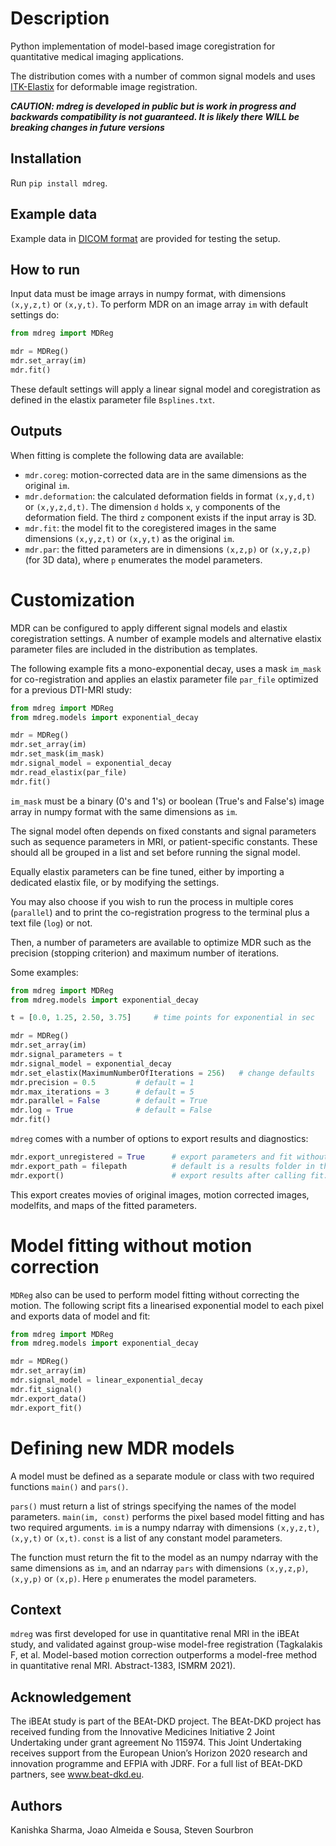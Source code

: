# Description
Python implementation of model-based image coregistration 
for quantitative medical imaging applications. 

The distribution comes with a number of common signal models and uses [ITK-Elastix](https://github.com/InsightSoftwareConsortium/ITKElastix) for deformable image registration.

***CAUTION: mdreg is developed in public but is work in progress and backwards compatibility is not guaranteed. It is likely there WILL be breaking changes in future versions***

## Installation
Run `pip install mdreg`. 

## Example data
Example data in [DICOM format](https://shorturl.at/rwCUV) are provided for testing the setup.

## How to run
Input data must be image arrays in numpy format, with dimensions `(x,y,z,t)` or `(x,y,t)`. 
To perform MDR on an image array `im` with default settings do: 

```python
from mdreg import MDReg

mdr = MDReg()
mdr.set_array(im)
mdr.fit()
```

These default settings will apply a linear signal model and coregistration 
as defined in the elastix parameter file `Bsplines.txt`. 

## Outputs
When fitting is complete the following data are available:

- `mdr.coreg`: motion-corrected data are in the same dimensions as the original `im`. 
- `mdr.deformation`: the calculated deformation fields in format `(x,y,d,t)` or `(x,y,z,d,t)`. The dimension `d` holds `x`, `y` components of the deformation field. The third `z` component exists if the input array is 3D. 
- `mdr.fit`: the model fit to the coregistered images in the same dimensions `(x,y,z,t)` or `(x,y,t)` as the original `im`. 
- `mdr.par`: the fitted parameters are in dimensions `(x,z,p)` or `(x,y,z,p)` (for 3D data), where `p` enumerates the model parameters.

# Customization

MDR can be configured to apply different signal models and elastix coregistration settings.
A number of example models and alternative elastix parameter files are included 
in the distribution as templates.

The following example fits a mono-exponential decay, uses a mask `im_mask` for co-registration and applies an elastix parameter file `par_file` optimized for a previous DTI-MRI study:

```python
from mdreg import MDReg
from mdreg.models import exponential_decay

mdr = MDReg()
mdr.set_array(im)
mdr.set_mask(im_mask)
mdr.signal_model = exponential_decay
mdr.read_elastix(par_file)
mdr.fit()
```

`im_mask` must be a binary (0's and 1's) or boolean (True's and False's) image array in numpy format with the same dimensions as `im`.

The signal model often depends on fixed constants and signal parameters 
such as sequence parameters in MRI, or patient-specific constants. These 
should all be grouped in a list and set before running the signal model. 

Equally elastix parameters can be fine tuned, either by importing a 
dedicated elastix file, or by modifying the settings. 

You may also choose if you wish to run the process in multiple cores (`parallel`) and to print the co-registration progress to the terminal plus a text file (`log`) or not.

Then, a number of parameters are available to optimize MDR such as 
the precision (stopping criterion) and maximum number of iterations.

Some examples:

```python
from mdreg import MDReg
from mdreg.models import exponential_decay

t = [0.0, 1.25, 2.50, 3.75]     # time points for exponential in sec

mdr = MDReg()
mdr.set_array(im)
mdr.signal_parameters = t
mdr.signal_model = exponential_decay
mdr.set_elastix(MaximumNumberOfIterations = 256)   # change defaults
mdr.precision = 0.5         # default = 1
mdr.max_iterations = 3      # default = 5
mdr.parallel = False        # default = True
mdr.log = True              # default = False
mdr.fit()
```

`mdreg` comes with a number of options to 
export results and diagnostics:

```python
mdr.export_unregistered = True      # export parameters and fit without registration
mdr.export_path = filepath          # default is a results folder in the current working directory
mdr.export()                        # export results after calling fit. 
```

This export creates movies of original images, motion corrected images, 
modelfits, and maps of the fitted parameters.

# Model fitting without motion correction

`MDReg` also can be used to perform model fitting 
without correcting the motion. The following script 
fits a linearised exponential model to each pixel and exports data 
of model and fit:

```python
from mdreg import MDReg
from mdreg.models import exponential_decay

mdr = MDReg()
mdr.set_array(im)
mdr.signal_model = linear_exponential_decay
mdr.fit_signal()
mdr.export_data()
mdr.export_fit()
```

# Defining new MDR models

A model must be defined as a separate module or class with two required functions `main()` and `pars()`.

`pars()` must return a list of strings specifying the names of the model parameters.
`main(im, const)` performs the pixel based model fitting and has two required arguments. 
`im` is a numpy ndarray with dimensions `(x,y,z,t)`, `(x,y,t)` or `(x,t)`. `const` is a list 
of any constant model parameters.

The function must return the fit to the model as an numpy ndarray with the same dimensions 
as `im`, and an ndarray `pars` with dimensions `(x,y,z,p)`, `(x,y,p)` or `(x,p)`. Here `p` enumerates 
the model parameters. 

## Context

`mdreg` was first developed for use in quantitative renal MRI in the iBEAt study, 
and validated against group-wise model-free registration 
(Tagkalakis F, et al. Model-based motion correction outperforms a model-free method in quantitative renal MRI. Abstract-1383, ISMRM 2021).

## Acknowledgement

The iBEAt study is part of the BEAt-DKD project. The BEAt-DKD project has received funding from the Innovative Medicines Initiative 2 Joint Undertaking under grant agreement No 115974. This Joint Undertaking receives support from the European Union’s Horizon 2020 research and innovation programme and EFPIA with JDRF. For a full list of BEAt-DKD partners, see www.beat-dkd.eu.

## Authors

Kanishka Sharma, Joao Almeida e Sousa, Steven Sourbron
